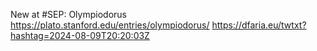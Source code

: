 New at #SEP: Olympiodorus https://plato.stanford.edu/entries/olympiodorus/ https://dfaria.eu/twtxt?hashtag=2024-08-09T20:20:03Z